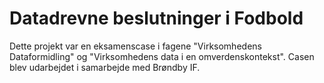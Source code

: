 # Datadrevne beslutninger i Fodbold
Dette projekt var en eksamenscase i fagene "Virksomhedens Dataformidling" og "Virksomhedens data i en omverdenskontekst". 
Casen blev udarbejdet i samarbejde med Brøndby IF. 

